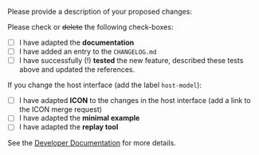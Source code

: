 Please provide a description of your proposed changes:


Please check or ~~delete~~ the following check-boxes:
- [ ] I have adapted the **documentation**
- [ ] I have added an entry to the `CHANGELOG.md`
- [ ] I have successfully (!) **tested** the new feature, described these tests above and updated the references.

If you change the host interface (add the label `host-model`):
- [ ] I have adapted **ICON** to the changes in the host interface (add a link to the ICON merge request)
- [ ] I have adapted the **minimal example**
- [ ] I have adapted the **replay tool**

See the [Developer Documentation](https://icon-comin.gitlab-pages.dkrz.de/comin/d8/dea/md__2builds_2icon-comin_2comin_2doc_2developer.html) for more details.
